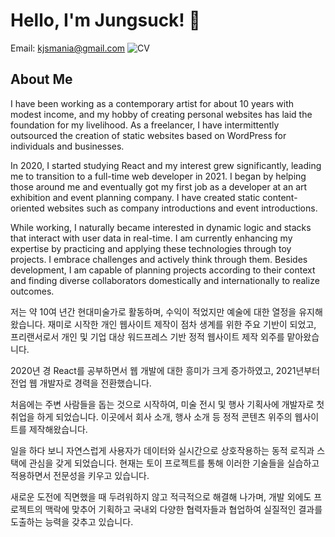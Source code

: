 # Hello, I'm Jungsuck! 👋

Email: kjsmania@gmail.com
![CV](https://...)

## About Me
I have been working as a contemporary artist for about 10 years with modest income, and my hobby of creating personal websites has laid the foundation for my livelihood. As a freelancer, I have intermittently outsourced the creation of static websites based on WordPress for individuals and businesses.

In 2020, I started studying React and my interest grew significantly, leading me to transition to a full-time web developer in 2021. I began by helping those around me and eventually got my first job as a developer at an art exhibition and event planning company. I have created static content-oriented websites such as company introductions and event introductions.

While working, I naturally became interested in dynamic logic and stacks that interact with user data in real-time. I am currently enhancing my expertise by practicing and applying these technologies through toy projects. I embrace challenges and actively think through them. Besides development, I am capable of planning projects according to their context and finding diverse collaborators domestically and internationally to realize outcomes.

저는 약 10여 년간 현대미술가로 활동하며, 수익이 적었지만 예술에 대한 열정을 유지해왔습니다. 재미로 시작한 개인 웹사이트 제작이 점차 생계를 위한 주요 기반이 되었고, 프리랜서로서 개인 및 기업 대상 워드프레스 기반 정적 웹사이트 제작 외주를 맡아왔습니다.

2020년 경 React를 공부하면서 웹 개발에 대한 흥미가 크게 증가하였고, 2021년부터 전업 웹 개발자로 경력을 전환했습니다. 

처음에는 주변 사람들을 돕는 것으로 시작하여, 미술 전시 및 행사 기획사에 개발자로 첫 취업을 하게 되었습니다. 이곳에서 회사 소개, 행사 소개 등 정적 콘텐츠 위주의 웹사이트를 제작해왔습니다.

일을 하다 보니 자연스럽게 사용자가 데이터와 실시간으로 상호작용하는 동적 로직과 스택에 관심을 갖게 되었습니다. 현재는 토이 프로젝트를 통해 이러한 기술들을 실습하고 적용하면서 전문성을 키우고 있습니다. 

새로운 도전에 직면했을 때 두려워하지 않고 적극적으로 해결해 나가며, 개발 외에도 프로젝트의 맥락에 맞추어 기획하고 국내외 다양한 협력자들과 협업하여 실질적인 결과를 도출하는 능력을 갖추고 있습니다.


